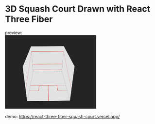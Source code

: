 # 3D Squash Court Drawn with React Three Fiber

preview:
<br/>
<img src='./demo.png' width='300px'/>

demo:
https://react-three-fiber-squash-court.vercel.app/